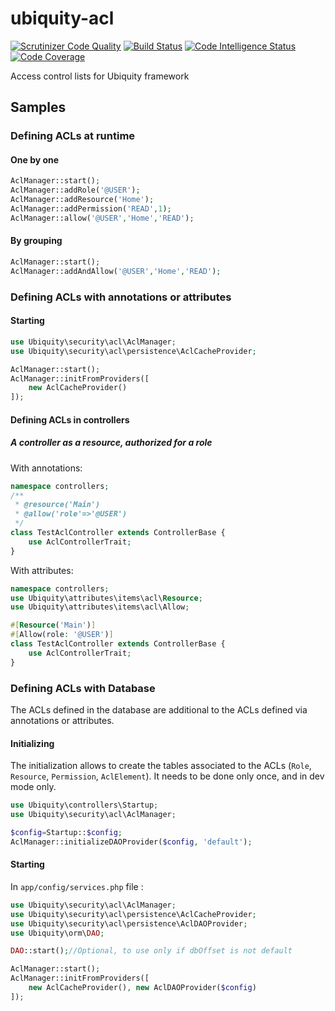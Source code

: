 # ubiquity-acl
[![Scrutinizer Code Quality](https://scrutinizer-ci.com/g/phpMv/ubiquity-acl/badges/quality-score.png?b=main)](https://scrutinizer-ci.com/g/phpMv/ubiquity-acl/?branch=main)
[![Build Status](https://scrutinizer-ci.com/g/phpMv/ubiquity-acl/badges/build.png?b=main)](https://scrutinizer-ci.com/g/phpMv/ubiquity-acl/build-status/main)
[![Code Intelligence Status](https://scrutinizer-ci.com/g/phpMv/ubiquity-acl/badges/code-intelligence.svg?b=main)](https://scrutinizer-ci.com/code-intelligence)
[![Code Coverage](https://scrutinizer-ci.com/g/phpMv/ubiquity-acl/badges/coverage.png?b=main)](https://scrutinizer-ci.com/g/phpMv/ubiquity-acl/?branch=main)

Access control lists for Ubiquity framework

## Samples

### Defining ACLs at runtime
#### One by one
```php
AclManager::start();
AclManager::addRole('@USER');
AclManager::addResource('Home');
AclManager::addPermission('READ',1);
AclManager::allow('@USER','Home','READ');
```
#### By grouping
```php
AclManager::start();
AclManager::addAndAllow('@USER','Home','READ');
```
### Defining ACLs with annotations or attributes
#### Starting
```php
use Ubiquity\security\acl\AclManager;
use Ubiquity\security\acl\persistence\AclCacheProvider;

AclManager::start();
AclManager::initFromProviders([
	new AclCacheProvider()
]);
```

#### Defining ACLs in controllers

##### A controller as a resource, authorized for a role
With annotations:
```php
namespace controllers;
/**
 * @resource('Main')
 * @allow('role'=>'@USER')
 */
class TestAclController extends ControllerBase {
	use AclControllerTrait;
}
```

With attributes:
```php
namespace controllers;
use Ubiquity\attributes\items\acl\Resource;
use Ubiquity\attributes\items\acl\Allow;

#[Resource('Main')]
#[Allow(role: '@USER')]
class TestAclController extends ControllerBase {
	use AclControllerTrait;
}
```

### Defining ACLs with Database
The ACLs defined in the database are additional to the ACLs defined via annotations or attributes.

#### Initializing
The initialization allows to create the tables associated to the ACLs (`Role`, `Resource`, `Permission`, `AclElement`).
It needs to be done only once, and in dev mode only.
```php
use Ubiquity\controllers\Startup;
use Ubiquity\security\acl\AclManager;

$config=Startup::$config;
AclManager::initializeDAOProvider($config, 'default');
```

#### Starting
In `app/config/services.php` file :
```php
use Ubiquity\security\acl\AclManager;
use Ubiquity\security\acl\persistence\AclCacheProvider;
use Ubiquity\security\acl\persistence\AclDAOProvider;
use Ubiquity\orm\DAO;

DAO::start();//Optional, to use only if dbOffset is not default

AclManager::start();
AclManager::initFromProviders([
	new AclCacheProvider(), new AclDAOProvider($config)
]);
```
